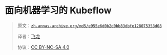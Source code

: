 # 面向机器学习的 Kubeflow

> 原文：[`zh.annas-archive.org/md5/e955e6d0b2d0bb83dbfe128075353d08`](https://zh.annas-archive.org/md5/e955e6d0b2d0bb83dbfe128075353d08)
> 
> 译者：[飞龙](https://github.com/wizardforcel)
> 
> 协议：[CC BY-NC-SA 4.0](http://creativecommons.org/licenses/by-nc-sa/4.0/)